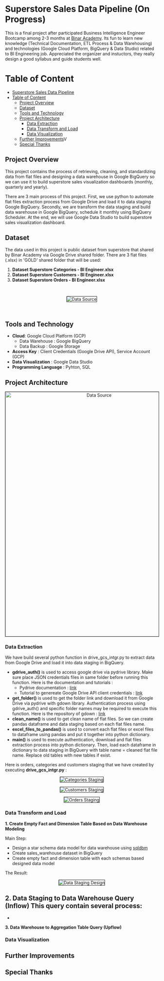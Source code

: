 Superstore Sales Data Pipeline (On Progress)
==============================
This is a final project after participated Business Intelligence Engineer Bootcamp among 2-3 months at [Binar Academy](https://www.binaracademy.com/). Its fun to learn new knowledge (Technical Documentation, ETL Process & Data Warehousing) and technologies (Google Cloud Platform, BigQuery & Data Studio) related to BI Engineering job. Appreciated the organizer and instuctors, they really design a good syllabus and guide students well. 

Table of Content
================
- [Superstore Sales Data Pipeline](#superstore-sales-data-pipeline)
- [Table of Content](#table-of-content)
  - [Project Overview](#project-overview)
  - [Dataset](#dataset)
  - [Tools and Technology](#tools-and-technology)
  - [Project Architecture](#project-architecture)
    - [Data Extraction](#data-extraction)
    - [Data Transform and Load](#data-transform-and-load)
    - [Data Visualization](#data-visualization)
  - [Further Improvements](#further-improvements)V
  - [Special Thanks](#special-thanks)


## Project Overview
<p>This project contains the process of retrieving, cleaning, and standardizing data from flat files and designing a data warehouse in Google BigQuery so we can use it to build superstore sales visualization dashboards (monthly, quarterly and yearly).</p> 

<p>There are 3 main process of this project. First, we use python to automate flat files extraction process from Google Drive and load it to data staging Google BigQuery. Secondly, we are transform the data staging and build data warehouse in Google BigQuery, schedule it monthly using BigQuery Scheduler. At the end, we will use Google Data Studio to build superstore sales visualization dashboard.</p>

## Dataset

<p>The data used in this project is public dataset from superstore that shared by Binar Academy via Google Drive shared folder. There are 3 flat files (.xlsx) in 'GOLD' shared folder that will be used: </p>

1. **Dataset Superstore Categories - BI Engineer.xlsx**
2. **Dataset Superstore Customers - BI Engineer.xlsx**
3. **Dataset Superstore Orders - BI Engineer.xlsx**

<br>
<p align="center">
  <img src="Images/data_source.png" style="border: 1px solid black" alt="Data Source" >
</p>
<br>

## Tools and Technology  
- **Cloud**: Google Cloud Platform (GCP)
  - Data Warehouse : Google BigQuery
  - Data Backup : Google Storage
- **Access Key** : Client Credentials (Google Drive API), Service Account (GCP)
- **Data Visualization** : Google Data Studio 
- **Programming Language** : Pyhton, SQL

## Project Architecture
<p align="center">
  <img src="Images/data_architecture.png" style="border: 1px solid black;width:600px;height:800px" alt="Data Source" >
</p>

  ### Data Extraction
  
  We have build several python function in drive_gcs_intgr.py to extract data from Google Drive and load it into data staging in BigQuery.

  - **gdrive_auth()** is used to access google drive via pydrive library. Make sure place JSON credentials files in same folder before running this function. Here is the documentation and tutorials : 
      - Pydrive documentation : [link](https://pythonhosted.org/PyDrive/)
      - Tutorial to genereate Google Drive API client credentials : [link](https://www.iperiusbackup.net/en/how-to-enable-google-drive-api-and-get-client-credentials/)  
  - **get_folder()** is used to get the folder link and download it from Google Drive via pydrive with gdown library. Authentication process using gdrive_auth() and specific folder names may be required to execute this function. Here is the repository of gdown : [link](https://github.com/wkentaro/gdown)
  - **clean_name()** is used to get clean name of flat files. So we can create pandas dataframe and data staging based on each flat files name.
  - **excel_files_to_pandas()** is used to convert each flat files or excel files to dataframe using pandas and put it together into python dictionary.  
  - **main()** is used to execute authentication, download and flat files extraction process into python dictionary. Then, load each dataframe in dictionary to data staging in BigQuery with table name = cleaned flat file name. Replace old tables with new tables if exist.  



  Here is orders, categories and customers staging that we have created by executing **drive_gcs_intgr.py** : 
  <p align="center">
  <img src="Images/categories_staging.png" style="border: 1px solid black" alt="Categories Staging" >
  </p>
  <p align="center">
  <img src="Images/customers_staging.png" style="border: 1px solid black" alt="Customers Staging" >
  </p>
  <p align="center">
  <img src="Images/orders_staging.png" style="border: 1px solid black" alt="Orders Staging" >
  </p>

  ### Data Transform and Load

  **1. Create Empty Fact and Dimension Table Based on Data Warehouse Modeling**
   
   Main Step: 
   - Design a star schema data model for data warehouse using [sqldbm](https://app.sqldbm.com) 
   - Create sales_warehouse dataset in BigQuery
   - Create empty fact and dimension table with each schemas based designed data model
    
   The Result:  

  <p align="center">
      <img src="Images/data_warehouse_design.png" style="border: 1px solid black" alt="Data Staging Design" >
  </p> 
    

**2. Data Staging to Data Warehouse Query (Inflow)**
  This query contain several process:  
  - 
  - 
**3. Data Warehouse to Aggregation Table Query (Upflow)**

  ### Data Visualization

## Further Improvements
## Special Thanks
